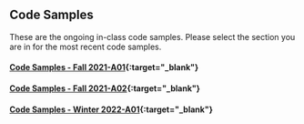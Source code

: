 ## Code Samples
These are the ongoing in-class code samples. Please select the section you are in for the most recent code samples.

#### [Code Samples - Fall 2021-A01](https://github.com/bandit412/dmit1508/blob/main/fall-2021-a01/README.md){:target="_blank"}
#### [Code Samples - Fall 2021-A02](https://github.com/bandit412/dmit1508/blob/main/fall-2021-a02/README.md){:target="_blank"}
#### [Code Samples - Winter 2022-A01](https://github.com/bandit412/dmit1508/blob/main/winter-2022-a01/README.md){:target="_blank"}